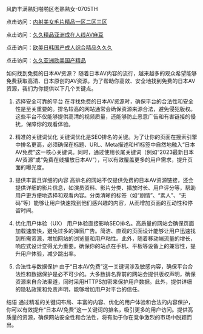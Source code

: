 风韵丰满熟妇啪啪区老熟熟女-0705TH

点击访问：<a href="https://gsd-agv.pages.dev/">内射美女毛片精品一区二区三区</a>

点击访问：<a href="https://tfda.pages.dev/">久久精品亚洲成在人线AV麻豆</a>

点击访问：<a href="https://gda-c7m.pages.dev/">欧美日韩国产成人综合精品久久久</a>

点击访问：<a href="https://rtj-3zo.pages.dev/">久久亚洲欧美国产精品</a>



如何找到免费的日本AV资源？
随着日本AV内容的流行，越来越多的观众希望能够免费获取高清、日本原创的AV资源。为了帮助你高效、安全地找到免费的日本AV资源，我们为你提供以下几个关键点。

1. 选择安全可靠的平台
在寻找免费的日本AV资源时，确保平台的合法性和安全性是至关重要的。排名较高的网站通常会确保资源来源合法，避免侵犯版权。这些平台不仅能够提供高清的视频质量，还能够防止恶意广告和有害链接的侵扰，保障你的观看体验。

2. 精准的关键词优化
关键词优化是SEO排名的关键。为了让你的页面在搜索引擎中排名更高，必须确保在标题、URL、Meta描述和H1标签中自然地融入“日本AV免费”这一核心关键词。同时，通过使用长尾关键词（例如“2023最新日本AV资源”或“免费在线播放日本AV”），可以有效覆盖更多的用户需求，提升页面的曝光度。

3. 提供丰富且详细的内容
高排名的网站不仅提供免费的日本AV资源链接，还会提供详细的影片信息，如演员资料、影片分类、播放时长、用户评分等，帮助用户更方便地选择和观看内容。分类清晰的标签（如“剧情”、“素人”、“无码”等）能够让用户快速找到他们感兴趣的内容，从而增加页面的互动性和停留时间。

4. 优化用户体验（UX）
用户体验直接影响SEO排名。高质量的网站会确保页面加载速度快，避免过多的弹窗广告。简洁、直观的页面设计能够让用户迅速找到所需资源，增加网站的浏览量和用户粘性。此外，随着移动端流量的增长，响应式设计变得尤为重要。确保你的站点在手机、平板等设备上的兼容性，提升用户体验，减少跳出率。

5. 合法性与数据保护
由于“日本AV免费”这一关键词涉及敏感内容，确保平台合法性和数据保护是必不可少的。大多数排名靠前的网站会提供版权声明，确保资源来自合法渠道，同时采用HTTPS加密来保护用户数据。此外，提供详细的隐私政策和免责声明，能够增加用户对平台的信任。

结语
通过精准的关键词布局、丰富的内容、优化的用户体验和合法的内容保护，你可以有效提升“日本AV免费”这一关键词的排名，吸引更多的用户访问。提供高质量的资源，确保网站安全性和合法性，将有助于你在竞争激烈的市场中脱颖而出。










<span style="display:none;">[Canonical link]( https://github.com/fk46169/46168 ）</span>
